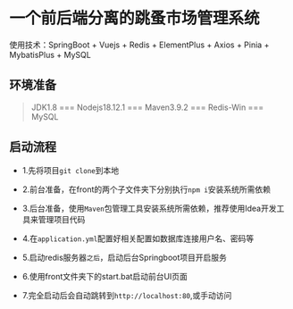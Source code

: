 # 一个前后端分离的跳蚤市场管理系统
使用技术：SpringBoot + Vuejs + Redis + ElementPlus + Axios  + Pinia + MybatisPlus + MySQL
## 环境准备
> JDK1.8 === Nodejs18.12.1 === Maven3.9.2 === Redis-Win === MySQL
## 启动流程
 - 1.先将项目`git clone`到本地
>
 - 2.前台准备，在front的两个子文件夹下分别执行`npm i`安装系统所需依赖
> 
 - 3.后台准备，使用`Maven`包管理工具安装系统所需依赖，推荐使用Idea开发工具来管理项目代码
> 
 - 4.在`application.yml`配置好相关配置如数据库连接用户名、密码等
> 
 - 5.启动redis服务器`之后`，启动后台Springboot项目开启服务
> 
 - 6.使用front文件夹下的start.bat启动前台UI页面
> 
 - 7.完全启动后会自动跳转到`http://localhost:80`,或手动访问
